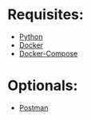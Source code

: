 
# Requisites:

- [Python](https://www.python.org/downloads/)
- [Docker](https://docs.docker.com/get-docker/)
- [Docker-Compose](https://docs.docker.com/compose/install/)

# Optionals:

- [Postman](https://www.postman.com/downloads/)
